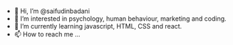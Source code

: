 - 👋 Hi, I’m @saifudinbadani
- 👀 I’m interested in psychology, human behaviour, marketing and coding.
- 🌱 I’m currently learning javascript, HTML, CSS and react.
- 📫 How to reach me ...

<!---
saifudinbadani/saifudinbadani is a ✨ special ✨ repository because its `README.md` (this file) appears on your GitHub profile.
You can click the Preview link to take a look at your changes.
--->
